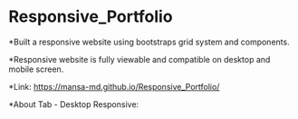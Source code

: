 # Responsive_Portfolio

*Built a responsive website using bootstraps grid system and components. 

*Responsive website is fully viewable and compatible on desktop and mobile screen.

*Link: https://mansa-md.github.io/Responsive_Portfolio/

*About Tab - Desktop Responsive:

